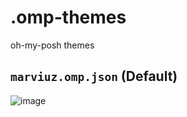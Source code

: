 # .omp-themes
oh-my-posh themes

## `marviuz.omp.json` (Default)
![image](https://github.com/Marviuz/.omp-themes/assets/112187144/1bb969a6-98dd-446e-baf6-7fb456efe15b)
